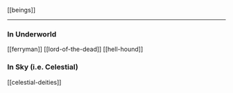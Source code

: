 [[beings]]

---

### In Underworld
[[ferryman]]
[[lord-of-the-dead]]
[[hell-hound]]
### In Sky (i.e. Celestial)
[[celestial-deities]]